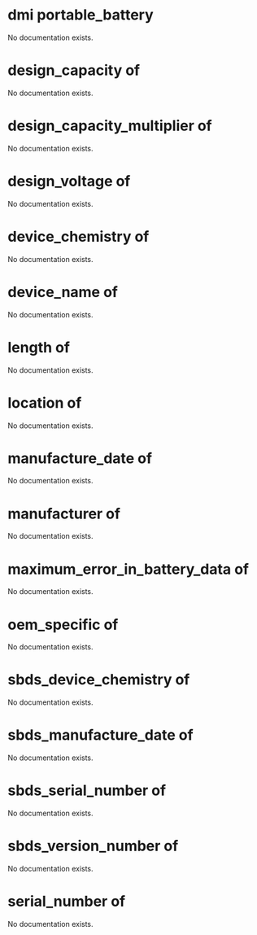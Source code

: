 # dmi portable_battery

No documentation exists.

# design_capacity of <dmi portable_battery>

No documentation exists.

# design_capacity_multiplier of <dmi portable_battery>

No documentation exists.

# design_voltage of <dmi portable_battery>

No documentation exists.

# device_chemistry of <dmi portable_battery>

No documentation exists.

# device_name of <dmi portable_battery>

No documentation exists.

# length of <dmi portable_battery>

No documentation exists.

# location of <dmi portable_battery>

No documentation exists.

# manufacture_date of <dmi portable_battery>

No documentation exists.

# manufacturer of <dmi portable_battery>

No documentation exists.

# maximum_error_in_battery_data of <dmi portable_battery>

No documentation exists.

# oem_specific of <dmi portable_battery>

No documentation exists.

# sbds_device_chemistry of <dmi portable_battery>

No documentation exists.

# sbds_manufacture_date of <dmi portable_battery>

No documentation exists.

# sbds_serial_number of <dmi portable_battery>

No documentation exists.

# sbds_version_number of <dmi portable_battery>

No documentation exists.

# serial_number of <dmi portable_battery>

No documentation exists.
